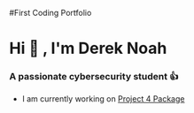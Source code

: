 #First Coding Portfolio
<h1 allign="center"> Hi 👋 , I'm Derek Noah </h1>
<h3 allign="center"> A passionate cybersecurity student 👍 </h3>

- I am currently working on [Project 4 Package]()
